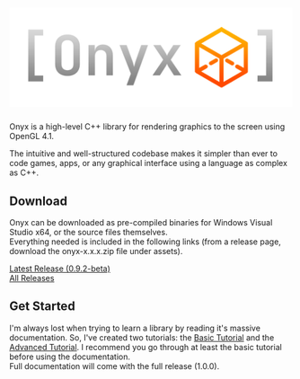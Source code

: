 # ![Onyx Logo](logo.png)
Onyx is a high-level C++ library for rendering graphics to the screen using OpenGL 4.1.  

The intuitive and well-structured codebase makes it simpler than ever to code games, apps, or any graphical interface using a language as complex as C++.  

## Download
Onyx can be downloaded as pre-compiled binaries for Windows Visual Studio x64, or the source files themselves.  
Everything needed is included in the following links (from a release page, download the onyx-x.x.x.zip file under assets).

[Latest Release (0.9.2-beta)](https://github.com/jopo86/onyx/releases/tag/v0.9.2-beta)  
[All Releases](https://github.com/jopo86/onyx/releases)  

## Get Started
I'm always lost when trying to learn a library by reading it's massive documentation. So, I've created two tutorials: the [Basic Tutorial](https://github.com/jopo86/onyx/wiki/Basic-Tutorial) and the [Advanced Tutorial](https://github.com/jopo86/onyx/wiki/Advanced-Tutorial). I recommend you go through at least the basic tutorial before using the documentation.  
Full documentation will come with the full release (1.0.0).  
